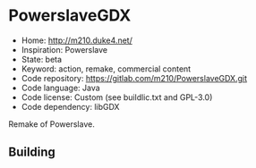 # PowerslaveGDX

- Home: http://m210.duke4.net/
- Inspiration: Powerslave
- State: beta
- Keyword: action, remake, commercial content
- Code repository: https://gitlab.com/m210/PowerslaveGDX.git
- Code language: Java
- Code license: Custom (see buildlic.txt and GPL-3.0)
- Code dependency: libGDX

Remake of Powerslave.

## Building
